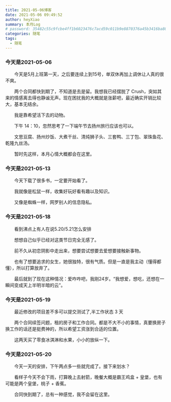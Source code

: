 ```yaml
---
title: 2021-05-06博客
date: 2021-05-06 09:49:52
author: heyXiao
summary: 本月Log
# password: 35482c55c9fcbe4ff1b6023476c7acd59c011b9e8870376a45b3416ba8092d3d
categories: 随笔
tags:
  - 随笔
---
```


### 今天是2021-05-06
<p style="text-indent:2em">今天是5月上班第一天，之后要连续上到15号，单双休再加上调休让人真的很不爽。</p>
<p style="text-indent:2em">两个合同都快到期了，不知道是去是留。我想我已经摆脱了 Crush，突如其来的情感离去得也静谧无声。现在困扰我的大概就是涨薪吧，最近确实开销比较大，基本无结余。</p>
<p style="text-indent:2em">我是靠希望活下去的动物。</p>
<p style="text-indent:2em">下午 14：10，忽然思考了一下端午节去扬州旅行应该也可以。</p>
<p style="text-indent:2em">文思豆腐、扬州炒饭、大煮干丝、清炖狮子头、三套鸭、三丁包、翠珠鱼花、乾隆九丝汤。</p>
<p style="text-indent:2em"></p>

<p style="text-indent:2em">暂时先这样，本月心情大概都会在这里。</p>

### 今天是2021-05-13
<p style="text-indent:2em">今天下载了很多书，一定要开始看了。</p>
<p style="text-indent:2em">我就像是松鼠一样，收集好玩好看有趣以及知识。</p>
<p style="text-indent:2em">又像是蜘蛛一样，网罗别人的信息隐私。</p>

### 今天是2021-05-18
<p style="text-indent:2em">看到沸点上有人在说5.20/5.21怎么安排</p>
<p style="text-indent:2em">想想自己似乎已经对这类节日完全无感了。</p>
<p style="text-indent:2em">前不久从初恋阴影中走出来，想要尝试想要去爱想要接触新事物。</p>
<p style="text-indent:2em">也有了想要追求的女生，她很独特，很有气质。但是一直是我主动（懂得都懂），所以打算放弃了。</p>
<p style="text-indent:2em">最后就到了现在这种情况：爱咋咋吧，我刚24岁。“我想爱，想吃，还想在一瞬间变成天上半明半暗的云”。</p>

### 今天是2021-05-19
<p style="text-indent:2em">最近修改的项目差不多可以提交测试了,半工作状态 3 天</p>
<p style="text-indent:2em">两个合同续签问题，租的房子和工作合同。都是不大不小的事情，真要换房子换工作的话还是挺费神的，所以希望工资涨到合适的位置。</p>
<p style="text-indent:2em">这两天买了零食冰淇淋和水果，小小的放纵一下。</p>

### 今天是2021-05-20
<p style="text-indent:2em">今天一天的安排，下午两点多一些就完成了。接下来划水？</p>
<p style="text-indent:2em">看样子今天不会下雨，打算晚上去射箭，晚餐大概是霸王鸡盒 + 皇堡，也有可能是两个皇堡，桃子 + 香蕉。</p>
<p style="text-indent:2em">合同快到期了，总有一种感觉，我不会留在这里。</p>

<p style="text-indent:2em"></p>
<p style="text-indent:2em"></p>
<p style="text-indent:2em"></p>

